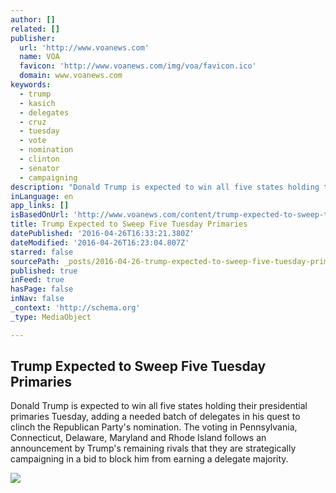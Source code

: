 ```yaml
---
author: []
related: []
publisher:
  url: 'http://www.voanews.com'
  name: VOA
  favicon: 'http://www.voanews.com/img/voa/favicon.ico'
  domain: www.voanews.com
keywords:
  - trump
  - kasich
  - delegates
  - cruz
  - tuesday
  - vote
  - nomination
  - clinton
  - senator
  - campaigning
description: "Donald Trump is expected to win all five states holding their presidential primaries Tuesday, adding a needed batch of delegates in his quest to clinch the Republican Party's nomination. The voting in Pennsylvania, Connecticut, Delaware, Maryland and Rhode Island follows an announcement by Trump's remaining rivals that they are strategically campaigning in a bid to block him from earning a delegate majority."
inLanguage: en
app_links: []
isBasedOnUrl: 'http://www.voanews.com/content/trump-expected-to-sweep-tuesday-primaries/3302796.html'
title: Trump Expected to Sweep Five Tuesday Primaries
datePublished: '2016-04-26T16:33:21.380Z'
dateModified: '2016-04-26T16:23:04.807Z'
starred: false
sourcePath: _posts/2016-04-26-trump-expected-to-sweep-five-tuesday-primaries.md
published: true
inFeed: true
hasPage: false
inNav: false
_context: 'http://schema.org'
_type: MediaObject

---
```

<article style=""><h1>Trump Expected to Sweep Five Tuesday Primaries</h1><p>Donald Trump is expected to win all five states holding their presidential primaries Tuesday, adding a needed batch of delegates in his quest to clinch the Republican Party's nomination. The voting in Pennsylvania, Connecticut, Delaware, Maryland and Rhode Island follows an announcement by Trump's remaining rivals that they are strategically campaigning in a bid to block him from earning a delegate majority.</p><img src="http://gdb.voanews.com/F895BE1F-054C-4FB6-85FA-E71AC30F26C3_cx0_cy10_cw0_mw1024_mh1024_s.jpg" /></article>